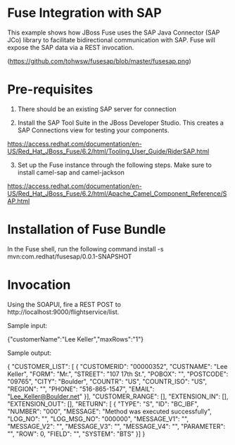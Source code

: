 # Fuse Integration with SAP

This example shows how JBoss Fuse uses the SAP Java Connector (SAP JCo) library to facilitate bidirectional communication with SAP. Fuse will expose the SAP data via a REST invocation.

(https://github.com/tohwsw/fusesap/blob/master/fusesap.png)

# Pre-requisites

1) There should be an existing SAP server for connection

2) Install the SAP Tool Suite in the JBoss Developer Studio. This creates a SAP Connections view for testing your components.

https://access.redhat.com/documentation/en-US/Red_Hat_JBoss_Fuse/6.2/html/Tooling_User_Guide/RiderSAP.html

3) Set up the Fuse instance through the following steps. Make sure to install camel-sap and camel-jackson

https://access.redhat.com/documentation/en-US/Red_Hat_JBoss_Fuse/6.2/html/Apache_Camel_Component_Reference/SAP.html

# Installation of Fuse Bundle

In the Fuse shell, run the following command
install -s mvn:com.redhat/fusesap/0.0.1-SNAPSHOT

# Invocation

Using the SOAPUI, fire a REST POST to http://localhost:9000/flightservice/list.

Sample input:

{"customerName":"Lee Keller","maxRows":"1"}

Sample output:

{
   "CUSTOMER_LIST": [   {
      "CUSTOMERID": "00000352",
      "CUSTNAME": "Lee Keller",
      "FORM": "Mr.",
      "STREET": "107 17th St.",
      "POBOX": "",
      "POSTCODE": "09765",
      "CITY": "Boulder",
      "COUNTR": "US",
      "COUNTR_ISO": "US",
      "REGION": "",
      "PHONE": "516-865-1547",
      "EMAIL": "Lee_Keller@Boulder.net"
   }],
   "CUSTOMER_RANGE": [],
   "EXTENSION_IN": [],
   "EXTENSION_OUT": [],
   "RETURN": [   {
      "TYPE": "S",
      "ID": "BC_IBF",
      "NUMBER": "000",
      "MESSAGE": "Method was executed successfully",
      "LOG_NO": "",
      "LOG_MSG_NO": "000000",
      "MESSAGE_V1": "",
      "MESSAGE_V2": "",
      "MESSAGE_V3": "",
      "MESSAGE_V4": "",
      "PARAMETER": "",
      "ROW": 0,
      "FIELD": "",
      "SYSTEM": "BTS"
   }]
}



